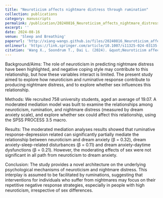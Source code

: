 ```yaml
---
title: "Neuroticism affects nightmare distress through rumination"
collection: publications
category: manuscripts
permalink: /publication/20240816_Neuroticism_affects_nightmare_distress_through_rumination
excerpt: ''
date: 2024-08-16
venue: 'Sleep and Breathing'
paperurl: 'http://xiang-wangs.github.io/files/20240816_Neuroticism_affects_nightmare_distress_through_rumination.pdf'
onlineurl: 'https://link.springer.com/article/10.1007/s11325-024-03135-9'  
citation: 'Wang X., Soondrum T., Dai L. (2024). &quot;Neuroticism affects nightmare distress through rumination.&quot; <i>Sleep and Breathing</i>. 28(6).'
---
```


Background/Aims: The role of neuroticism in predicting nightmare distress have been highlighted, and negative coping style may contribute to this relationship, but how these variables interact is limited. The present study aimed to explore how neuroticism and ruminative response contribute to producing nightmare distress, and to explore whether sex influences this relationship. 

Methods: We recruited 758 university students, aged an average of 19.07. A moderated mediation model was built to examine the relationships among neuroticism, rumination, and nightmare distress (measured by dream anxiety scale), and explore whether sex could affect this relationship, using the SPSS PROCESS 3.5 macro. 

Results: The moderated mediation analyses results showed that ruminative response-depression related can significantly partially mediate the relationship between neuroticism and dream anxiety (β = 0.32), dream anxiety-sleep-related disturbances (β = 0.11) and dream anxiety-daytime dysfunctions (β = 0.21). However, the moderating effects of sex were not significant in all path from neuroticism to dream anxiety. 

Conclusion: The study provides a novel architecture on the underlying psychological mechanisms of neuroticism and nightmare distress. This interplay is assumed to be facilitated by ruminations, suggesting that interventions for individuals who suffer from nightmares may focus on their repetitive negative response strategies, especially in people with high neuroticism, irrespective of sex differences.
